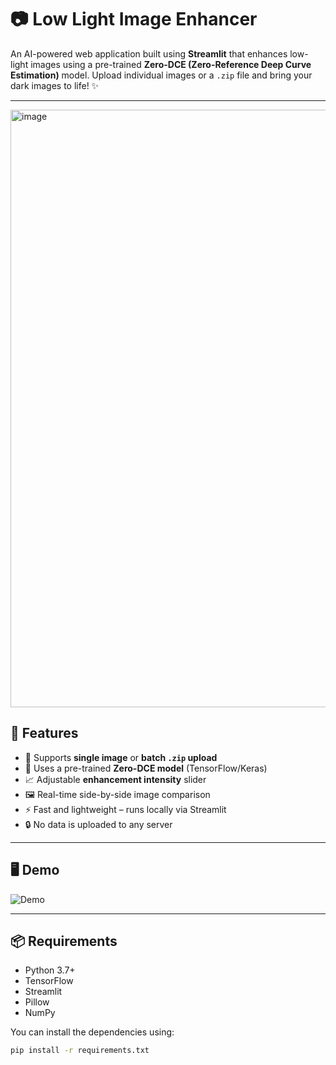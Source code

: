 # 📷 Low Light Image Enhancer

An AI-powered web application built using **Streamlit** that enhances low-light images using a pre-trained **Zero-DCE (Zero-Reference Deep Curve Estimation)** model. Upload individual images or a `.zip` file and bring your dark images to life! ✨

---
<img width="956" alt="image" src="https://github.com/user-attachments/assets/7e04bb93-06de-4f54-8f84-2997348115f2" />


## 🚀 Features

- 🔄 Supports **single image** or **batch `.zip` upload**
- 🧠 Uses a pre-trained **Zero-DCE model** (TensorFlow/Keras)
- 📈 Adjustable **enhancement intensity** slider
- 🖼️ Real-time side-by-side image comparison
- ⚡ Fast and lightweight – runs locally via Streamlit
- 🔒 No data is uploaded to any server

---

## 🖥️ Demo

![Demo](https://user-images.githubusercontent.com/your-demo.gif)

---

## 📦 Requirements

- Python 3.7+
- TensorFlow
- Streamlit
- Pillow
- NumPy

You can install the dependencies using:

```bash
pip install -r requirements.txt
